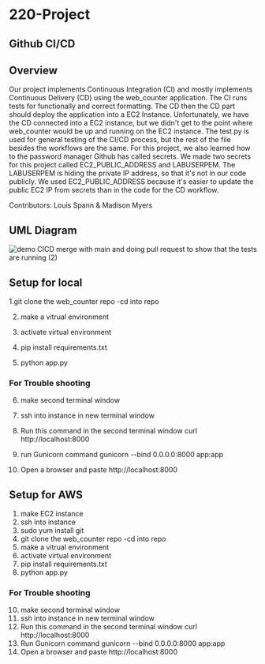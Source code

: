 # 220-Project
## Github CI/CD
## Overview
Our project implements Continuous Integration (CI) and mostly implements Continuous Delivery (CD) using the web_counter application. The CI runs tests for functionally and correct formatting. The CD then the CD part should deploy the application into a EC2 Instance. Unfortunately, we have the CD connected into a EC2 instance, but we didn't get to the point where web_counter would be up and running on the EC2 instance. The test.py is used for general testing of the CI/CD process, but the rest of the file besides the workflows are the same. For this project, we also learned how to the password manager Github has called secrets. We made two secrets for this project called EC2_PUBLIC_ADDRESS and LABUSERPEM. The LABUSERPEM is hiding the private IP address, so that it's not in our code publicly. We used EC2_PUBLIC_ADDRESS because it's easier to update the public EC2 IP from secrets than in the code for the CD workflow. 

Contributors: Louis Spann & Madison Myers

## UML Diagram 

![demo  CICD merge with main and doing pull request to show that the tests are running (2)](https://github.com/cs220s24/Louis-Madison--Github-CI-CD/assets/143567041/37421fd1-16db-4635-a46d-c0a2e7b531a4)





## Setup for local 

1.git clone the web_counter repo
	-cd into repo
 
2. make a vitrual environment
   
3. activate virtual environment
   
4. pip install requirements.txt
   
5. python app.py
   
### For Trouble shooting 
6. make second terminal window
    
7. ssh into instance in new terminal window
    
8. Run this command in the second terminal window
    curl http://localhost:8000
    
9. run Gunicorn command
    gunicorn --bind 0.0.0.0:8000 app:app

11. Open a browser and paste http://localhost:8000

## Setup for AWS
1. make EC2 instance
2. ssh into instance
3. sudo yum install git  
4. git clone the web_counter repo
	-cd into repo
5. make a vitrual environment
6. activate virtual environment
7. pip install requirements.txt
8. python app.py

### For Trouble shooting 
10. make second terminal window
11. ssh into instance in new terminal window 
12. Run this command in the second terminal window
    curl http://localhost:8000
13. Run Gunicorn command
    gunicorn --bind 0.0.0.0:8000 app:app
15. Open a browser and paste http://localhost:8000
